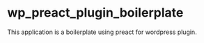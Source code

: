 # wp_preact_plugin_boilerplate
This application is a boilerplate using preact for wordpress plugin.
